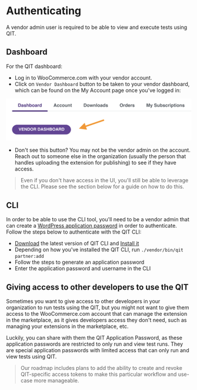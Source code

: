 # Authenticating

A vendor admin user is required to be able to view and execute tests using QIT.

## Dashboard

For the QIT dashboard:

- Log in to WooCommerce.com with your vendor account.
- Click on `Vendor Dashboard` button to be taken to your vendor dashboard, which can be found on the My Account page once you've logged in:

![go-to-dashboard](qit-dashboard/_media/go-to-dashboard.png)

- Don't see this button? You may not be the vendor admin on the account. Reach out to someone else in the organization (usually the person that handles uploading the extension for publishing) to see if they have access.

> Even if you don't have access in the UI, you'll still be able to leverage the CLI. Please see the section below for a guide on how to do this.

## CLI

In order to be able to use the CLI tool, you'll need to be a vendor admin that can create a [WordPress application password](https://make.wordpress.org/core/2020/11/05/application-passwords-integration-guide/) in order to authenticate. Follow the steps below to authenticate with the QIT CLI:

- [Download](https://github.com/woocommerce/qit-cli/releases/latest/) the latest version of QIT CLI and [Install it](qit-cli/getting-started#installing-qit)
- Depending on how you've installed the QIT CLI, run `./vendor/bin/qit partner:add`
- Follow the steps to generate an application password
- Enter the application password and username in the CLI

## Giving access to other developers to use the QIT

Sometimes you want to give access to other developers in your organization to run tests using the QIT, but you might not want to give them access to the WooCommerce.com account that can manage the extension in the marketplace, as it gives developers access they don't need, such as managing your extensions in the marketplace, etc.

Luckily, you can share with them the QIT Application Password, as these application passwords are restricted to only run and view test runs. They are special application passwords with limited access that can only run and view tests using QIT.

> Our roadmap includes plans to add the ability to create and revoke QIT-specific access tokens to make this particular workflow and use-case more manageable.
